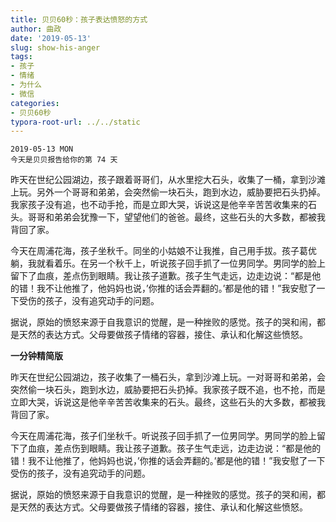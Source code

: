 ```yaml
---
title: 贝贝60秒：孩子表达愤怒的方式
author: 曲政
date: '2019-05-13'
slug: show-his-anger
tags:
- 孩子
- 情绪
- 为什么
- 微信
categories:
- 贝贝60秒
typora-root-url: ../../static
---
```


```
2019-05-13 MON
今天是贝贝报告给你的第 74 天
```

昨天在世纪公园湖边，孩子跟着哥哥们，从水里挖大石头，收集了一桶，拿到沙滩上玩。另外一个哥哥和弟弟，会突然偷一块石头，跑到水边，威胁要把石头扔掉。我家孩子没有追，也不动手抢，而是立即大哭，诉说这是他辛辛苦苦收集来的石头。哥哥和弟弟会犹豫一下，望望他们的爸爸。最终，这些石头的大多数，都被我背回了家。

今天在周浦花海，孩子坐秋千。同坐的小姑娘不让我推，自己用手拔。孩子葛优躺，我就看着乐。在另一个秋千上，听说孩子回手抓了一位男同学。男同学的脸上留下了血痕，差点伤到眼睛。我让孩子道歉。孩子生气走远，边走边说：“都是他的错！我不让他推了，他妈妈也说，’你推的话会弄翻的。’都是他的错！”我安慰了一下受伤的孩子，没有追究动手的问题。

据说，原始的愤怒来源于自我意识的觉醒，是一种挫败的感觉。孩子的哭和闹，都是天然的表达方式。父母要做孩子情绪的容器，接住、承认和化解这些愤怒。

**一分钟精简版**

昨天在世纪公园湖边，孩子收集了一桶石头，拿到沙滩上玩。一对哥哥和弟弟，会突然偷一块石头，跑到水边，威胁要把石头扔掉。我家孩子既不追，也不抢，而是立即大哭，诉说这是他辛辛苦苦收集来的石头。最终，这些石头的大多数，都被我背回了家。

今天在周浦花海，孩子们坐秋千。听说孩子回手抓了一位男同学。男同学的脸上留下了血痕，差点伤到眼睛。我让孩子道歉。孩子生气走远，边走边说：“都是他的错！我不让他推了，他妈妈也说，’你推的话会弄翻的。’都是他的错！”我安慰了一下受伤的孩子，没有追究动手的问题。

据说，原始的愤怒来源于自我意识的觉醒，是一种挫败的感觉。孩子的哭和闹，都是天然的表达方式。父母要做孩子情绪的容器，接住、承认和化解这些愤怒。